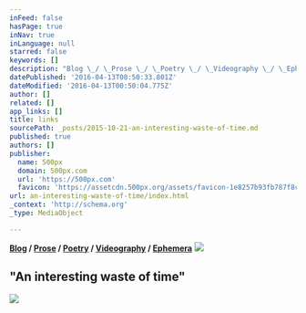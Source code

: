 ```yaml
---
inFeed: false
hasPage: true
inNav: true
inLanguage: null
starred: false
keywords: []
description: "Blog \_/ \_Prose \_/ \_Poetry \_/ \_Videography \_/ \_Ephemera"
datePublished: '2016-04-13T00:50:33.801Z'
dateModified: '2016-04-13T00:50:04.775Z'
author: []
related: []
app_links: []
title: links
sourcePath: _posts/2015-10-21-an-interesting-waste-of-time.md
published: true
authors: []
publisher:
  name: 500px
  domain: 500px.com
  url: 'https://500px.com'
  favicon: 'https://assetcdn.500px.org/assets/favicon-1e8257b93fb787f8ceb66b5522ee853c.ico'
url: an-interesting-waste-of-time/index.html
_context: 'http://schema.org'
_type: MediaObject

---
```

**[Blog][0] / [Prose][1] /  [Poetry][2] /  [Videography][3] /  [Ephemera][4]**
![](https://the-grid-user-content.s3-us-west-2.amazonaws.com/326537c1-9605-4a7d-8fd2-acc85977da30.jpg)

## "An interesting waste of time"
![](https://the-grid-user-content.s3-us-west-2.amazonaws.com/2754874e-f578-48da-bb03-1e228e562049.jpg)

[0]: blog
[1]: prose
[2]: poetry
[3]: videography
[4]: null